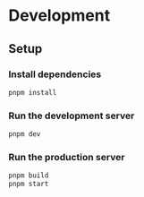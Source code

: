 # Development

## Setup

### Install dependencies

```bash
pnpm install
```

### Run the development server

```bash
pnpm dev
```

### Run the production server

```bash
pnpm build
pnpm start
```
